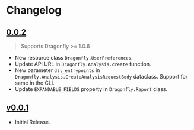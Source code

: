 # Changelog

## [0.0.2](https://github.com/certego/pydragonfly/releases/tag/0.0.2)

> Supports Dragonfly >= 1.0.6

- New resource class `Dragonfly.UserPreferences`.
- Update API URL in `Dragonfly.Analysis.create` function.
- New parameter `dll_entrypoints` in `Dragonfly.Analysis.CreateAnalysisRequestBody` dataclass. Support for same in the CLI.
- Update `EXPANDABLE_FIELDS` property in `Dragonfly.Report` class.

## [v0.0.1](https://github.com/certego/pydragonfly/releases/tag/v0.0.1)

- Initial Release.
